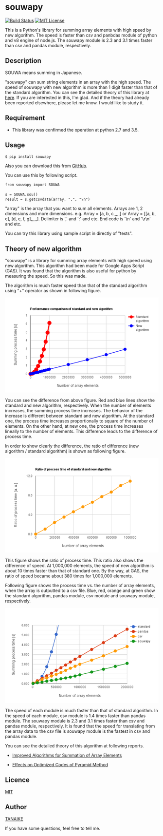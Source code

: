 souwapy
====

[![Build Status](https://travis-ci.org/tanaikech/souwapy.svg?branch=master)](https://travis-ci.org/tanaikech/souwapy)
[![MIT License](http://img.shields.io/badge/license-MIT-blue.svg?style=flat)](LICENSE)

This is a Python's library for summing array elements with high speed by new algorithm. The speed is faster than csv and panbdas module of python and v8 engine of node.js. The souwapy module is 2.3 and 3.1 times faster than csv and pandas module, respectively.

## Description

SOUWA means summing in Japanese.

"souwapy" can sum string elements in an array with the high speed. The speed of souwapy with new algorithm is more than 1 digit faster than that of the standard algorithm. You can see the detailed theory of this library at [here](https://tanaikech.github.io/2016/10/13/improved-algorithms-for-summation-of-array-elements/). If you are interested in this, I'm glad. And if the theory had already been reported elsewhere, please let me know. I would like to study it.

## Requirement

- This library was confirmed the operation at python 2.7 and 3.5.

## Usage

```
$ pip install souwapy
```

Also you can download this from [GitHub](https://github.com/tanaikech/souwapy).

You can use this by following script.

```
from souwapy import SOUWA

s = SOUWA.sou()
result = s.getcsvdata(array, ",", "\n")
```

"array" is the array that you want to sum all elements. Arrays are 1, 2 dimensions and more dimensions.  e.g. Array = [a, b, c,,,,,] or Array = [[a, b, c], [d, e, f, g],,,,,]. Delimiter is ',' and ':' and etc. End code is '\n' and '\r\n' and etc.

You can try this library using sample script in directly of "tests".

## Theory of new algorithm

"souwapy" is a library for summing array elements with high speed using new algorithm. This algorithm had been made for Google Apps Script (GAS). It was found that the algorithm is also useful for python by measuring the speed. So this was made.

The algorithm is much faster speed than that of the standard algorithm using "+" operator as shown in following figure.

![](fig1.png)

You can see the difference from above figure. Red and blue lines show the standard and new algorithm, respectively. When the number of elements increases, the summing process time increases. The behavior of the increase is different between standard and new algorithm. At the standard one, the process time increases proportionally to square of the number of elements. On the other hand, at new one, the process time increases lineally to the number of elements. This difference leads to the difference of process time.

In order to show clearly the difference, the ratio of difference (new algorithm / standard algorithm) is shown as following figure.

![](fig2.png)

This figure shows the ratio of process time. This ratio also shows the difference of speed. At 1,000,000 elements, the speed of new algorithm is about 10 times faster than that of standard one. By the way, at GAS, the ratio of speed became about 380 times for 1,000,000 elements.

Following figure shows the process time vs. the number of array elements, when the array is outputted to a csv file. Blue, red, orange and green show the standard algorithm, pandas module, csv module and souwapy module, respectively.

![](fig3.png)

The speed of each module is much faster than that of standard algorithm. In the speed of each module, csv module is 1.4 times faster than pandas module. The souwapy module is 2.3 and 3.1 times faster than csv and pandas module, respectively. It is found that the speed for translating from the array data to the csv file is souwapy module is the fastest in csv and pandas module.

You can see the detailed theory of this algorithm at following reports.

- [Improved Algorithms for Summation of Array Elements](https://tanaikech.github.io/2016/10/13/improved-algorithms-for-summation-of-array-elements/)

- [Effects on Optimized Codes of Pyramid Method](https://tanaikech.github.io/2016/10/13/effects-on-optimized-codes-of-pyramid-method/)

## Licence

[MIT](LICENCE)

## Author

[TANAIKE](https://github.com/tanaikech)

If you have some questions, feel free to tell me.


